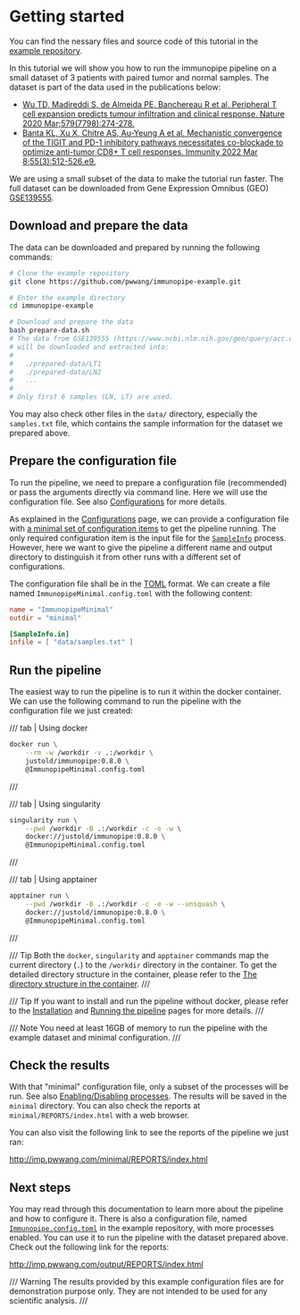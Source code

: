 # Getting started

You can find the nessary files and source code of this tutorial in the [example repository](https://github.com/pwwang/immunopipe-example).

In this tutorial we will show you how to run the immunopipe pipeline on a small dataset of 3 patients with paired tumor and normal samples. The dataset is part of the data used in the publications below:

- [Wu TD, Madireddi S, de Almeida PE, Banchereau R et al. Peripheral T cell expansion predicts tumour infiltration and clinical response. Nature 2020 Mar;579(7798):274-278.][1]
- [Banta KL, Xu X, Chitre AS, Au-Yeung A et al. Mechanistic convergence of the TIGIT and PD-1 inhibitory pathways necessitates co-blockade to optimize anti-tumor CD8+ T cell responses. Immunity 2022 Mar 8;55(3):512-526.e9.][2]

We are using a small subset of the data to make the tutorial run faster. The full dataset can be downloaded from Gene Expression Omnibus (GEO) [GSE139555](https://www.ncbi.nlm.nih.gov/geo/query/acc.cgi?acc=GSE139555).

## Download and prepare the data

The data can be downloaded and prepared by running the following commands:

```bash
# Clone the example repository
git clone https://github.com/pwwang/immunopipe-example.git

# Enter the example directory
cd immunopipe-example

# Download and prepare the data
bash prepare-data.sh
# The data from GSE139555 (https://www.ncbi.nlm.nih.gov/geo/query/acc.cgi?acc=GSE139555)
# will be downloaded and extracted into:
#
#   ./prepared-data/LT1
#   ./prepared-data/LN2
#   ...
#
# Only first 6 samples (LN, LT) are used.
```

You may also check other files in the `data/` directory, especially the `samples.txt` file, which contains the sample information for the dataset we prepared above.

## Prepare the configuration file

To run the pipeline, we need to prepare a configuration file (recommended) or pass the arguments directly via command line. Here we will use the configuration file. See also [Configurations](./configurations.md) for more details.

As explained in the [Configurations](./configurations.md) page, we can provide a configuration file with [a minimal set of configuration items](./configurations.md#minimal-configurations) to get the pipeline running. The only required configuration item is the input file for the [`SampleInfo`](./processes/SampleInfo.md) process. However, here we want to give the pipeline a different name and output directory to distinguish it from other runs with a different set of configurations.

The configuration file shall be in the [TOML](https://toml.io/en/) format. We can create a file named `ImmunopipeMinimal.config.toml` with the following content:

```toml
name = "ImmunopipeMinimal"
outdir = "minimal"

[SampleInfo.in]
infile = [ "data/samples.txt" ]
```

## Run the pipeline

The easiest way to run the pipeline is to run it within the docker container. We can use the following command to run the pipeline with the configuration file we just created:

/// tab | Using docker
```bash
docker run \
    --rm -w /workdir -v .:/workdir \
    justold/immunopipe:0.8.0 \
    @ImmunopipeMinimal.config.toml
```
///

/// tab | Using singularity
```bash
singularity run \
    --pwd /workdir -B .:/workdir -c -e -w \
    docker://justold/immunopipe:0.8.0 \
    @ImmunopipeMinimal.config.toml
```
///

/// tab | Using apptainer
```bash
apptainer run \
    --pwd /workdir -B .:/workdir -c -e -w --unsquash \
    docker://justold/immunopipe:0.8.0 \
    @ImmunopipeMinimal.config.toml
```
///

/// Tip
Both the `docker`, `singularity` and `apptainer` commands map the current directory (`.`) to the `/workdir` directory in the container. To get the detailed directory structure in the container, please refer to the [The directory structure in the container](./installation.md#the-directory-structure-in-the-container).
///

/// Tip
If you want to install and run the pipeline without docker, please refer to the [Installation](./installation.md) and [Running the pipeline](./running.md) pages for more details.
///

/// Note
You need at least 16GB of memory to run the pipeline with the example dataset and minimal configuration.
///

## Check the results

With that "minimal" configuration file, only a subset of the processes will be run. See also [Enabling/Disabling processes](./configurations.md#enablingdisabling-processes). The results will be saved in the `minimal` directory. You can also check the reports at `minimal/REPORTS/index.html` with a web browser.

You can also visit the following link to see the reports of the pipeline we just ran:

<http://imp.pwwang.com/minimal/REPORTS/index.html>

## Next steps

You may read through this documentation to learn more about the pipeline and how to configure it. There is also a configuration file, named [`Immunopipe.config.toml`][3] in the example repository, with more processes enabled. You can use it to run the pipeline with the dataset prepared above. Check out the following link for the reports:

<http://imp.pwwang.com/output/REPORTS/index.html>

/// Warning
The results provided by this example configuration files are for demonstration purpose only. They are not intended to be used for any scientific analysis.
///


[1]: https://www.ncbi.nlm.nih.gov/pubmed/32103181
[2]: https://www.ncbi.nlm.nih.gov/pubmed/35263569
[3]: https://github.com/pwwang/immunopipe-example/blob/master/Immunopipe.config.toml
